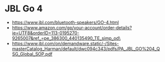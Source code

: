 # JBL Go 4

* https://www.jbl.com/bluetooth-speakers/GO-4.html
* https://www.amazon.com/gp/your-account/order-details?ie=UTF8&orderID=113-0195270-9265007&ref_=pe_386300_440135490_TE_simp_od\
* https://www.jbl.com/on/demandware.static/-/Sites-masterCatalog_Harman/default/dwc094c343/pdfs/PA_JBL_GO%204_QSG_Global_SOP.pdf
